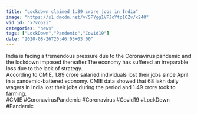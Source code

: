 ```yaml
---
title: "Lockdown claimed 1.89 crore jobs in India"
image: "https://s1.dmcdn.net/v/SPYgg1VFJoYtp1OZv/x240"
vid_id: "x7vo52i"
categories: "news"
tags: ["LockDown","Pandemic","Covid19"]
date: "2020-08-26T20:46:05+03:00"
---
```

India is facing a tremendous pressure due to the Coronavirus pandemic and the lockdown imposed thereafter.The economy has suffered an irreparable loss due to the lack of strategy.  <br>According to CMIE, 1.89 crore salaried individuals lost their jobs since April in a pandemic-battered economy. CMIE data showed that 68 lakh daily wagers in India lost their jobs during the period and 1.49 crore took to farming.  <br>#CMIE #CoronavirusPandemic #Coronavirus #Covid19 #LockDown #Pandemic
